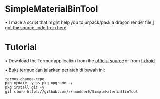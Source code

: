 # SimpleMaterialBinTool

• I made a script that might help you to unpack/pack a dragon render file [I got the source code from here](https://github.com/ddf8196/MaterialBinTool).

# Tutorial

• Download the Termux application from the [official source]() or from [f-droid]()

• Buka termux dan jalankan perintah di bawah ini:
```
termux-change-repo
pkg update -y && pkg upgrade -y
pkg install git -y
git clone https://github.com/rz-modder0/SimpleMaterialBinTool
```

